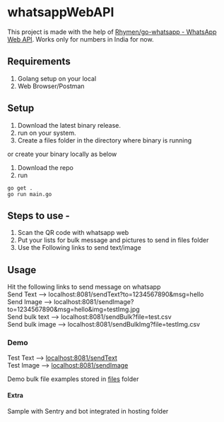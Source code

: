 # whatsappWebAPI

This project is made with the help of [Rhymen/go-whatsapp - WhatsApp Web API](https://github.com/Rhymen/go-whatsapp).
Works only for numbers in India for now.

## Requirements

1. Golang setup on your local
2. Web Browser/Postman

## Setup

1. Download the latest binary release.  
2. run on your system.  
3. Create a files folder in the directory where binary is running

or create your binary locally as below

1. Download the repo
2. run 
```shell
go get .
go run main.go
````

## Steps to use - 

1. Scan the QR code with whatsapp web
2. Put your lists for bulk message and pictures to send in files folder
3. Use the Following links to send text/image

## Usage

Hit the following links to send message on whatsapp  
Send Text --> localhost:8081/sendText?to=1234567890&msg=hello  
Send Image --> localhost:8081/sendImage?to=1234567890&msg=hello&img=testImg.jpg  
Send bulk text --> localhost:8081/sendBulk?file=test.csv  
Send bulk image --> localhost:8081/sendBulkImg?file=testImg.csv  

### Demo

Test Text --> [localhost:8081/sendText](localhost:8081/sendText)  
Test Image --> [localhost:8081/sendImage](localhost:8081/sendImage) 

Demo bulk file examples stored in [files](/files) folder

#### Extra

Sample with Sentry and bot integrated in hosting folder
